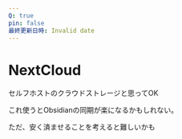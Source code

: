 ```yaml
---
Q: true
pin: false
最終更新日時: Invalid date
---
```

# NextCloud

セルフホストのクラウドストレージと思ってOK

これ使うとObsidianの同期が楽になるかもしれない。

ただ、安く済ませることを考えると難しいかも